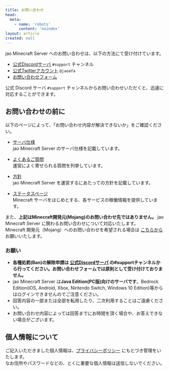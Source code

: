 ```yaml
---
title: お問い合わせ
head:
  meta:
    - name: 'robots'
      content: 'noindex'
layout: article
created: null
---
```


jao Minecraft Server へのお問い合わせは、以下の方法にて受け付けています。

- [公式Discordサーバ](/blog/join-discord) `#support` チャンネル
- [公式Twitterアカウント](https://twitter.com/jaoafa) `@jaoafa`
- [お問い合わせフォーム](https://forms.gle/Rpj1ZV76p2NsdWMK6)

公式 Discord サーバ `#support` チャンネルからお問い合わせいただくと、迅速に対応することができます。

## お問い合わせの前に

以下のページによって、「お問い合わせ内容が解決できないか」をご確認ください。

- [サーバ仕様](/server/specifications)  
  jao Minecraft Server のサーバ仕様を記載しています。

- [よくあるご質問](/support/faq)  
  運営によく寄せられる質問を列挙しています。

- [方針](/server/policies)  
  jao Minecraft Server を運営するにあたっての方針を記載しています。

- [ステータスページ](https://status.jaoafa.com/)  
  Minecraft サーバをはじめとする、各サービスの稼働情報を提供しています。

また、**上記はMinecraft開発元(Mojang)のお問い合わせ先ではありません。** jao Minecraft Server に関わるお問い合わせについて対応いたします。  
Minecraft 開発元（Mojang）へのお問い合わせを希望される場合は [こちらから](https://help.minecraft.net/hc/ja/requests/new) お願いいたします。

### お願い

- **各種処罰(Ban)の解除申請は [公式Discordサーバ](/blog/join-discord) の#supportチャンネルから行ってください。お問い合わせフォームでは原則として受け付けておりません。**
- jao Minecraft Server は**Java Edition(PC版)向けのサーバです**。Bedrock Edition(iOS, Android, Xbox, Nintendo Switch, Windows 10 Edition)等からはログインできませんのでご注意ください。
- 回答内容の一部または全部を転用したり、二次利用することはご遠慮ください。
- お問い合わせ内容によっては回答までにお時間を頂く場合や、お答えできない場合がございます。

## 個人情報について

ご記入いただきました個人情報は、[プライバシーポリシー](/server/policies/privacy) にもとづき管理をいたします。  
なお住所やパスワードなどの、とくに重要な個人情報は送信しないでください。
